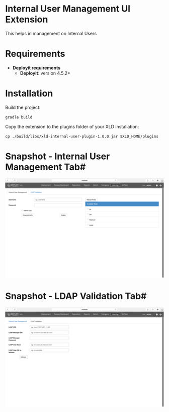# Internal User Management UI Extension #

This helps in management on Internal Users

# Requirements #

* **Deployit requirements**
	* **Deployit**: version 4.5.2+

# Installation #

Build the project:
```
gradle build
```

Copy the extension to the plugins folder of your XLD installation:
```
cp ./build/libs/xld-internal-user-plugin-1.0.0.jar $XLD_HOME/plugins
```
# Snapshot - Internal User Management Tab#

![Visual](/usermgttab.png)

# Snapshot - LDAP Validation Tab#

![Visual](/ldapvldtab.png)
